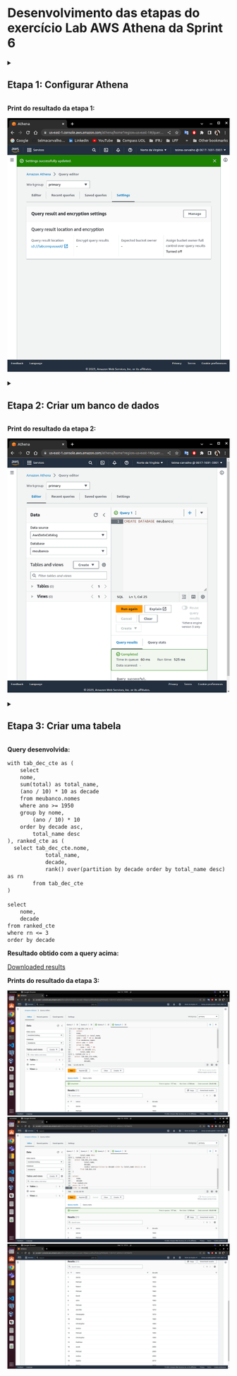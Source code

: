 # Desenvolvimento das etapas do exercício Lab AWS Athena da Sprint 6

<details>
<summary>
<h2>Etapa 1: Configurar Athena</h2>
</summary>

1. Faça login no AWS Management Console e abra o console do Amazon S3 em https://console.aws.amazon.com/s3/.

2. Verifique se o arquivo nomes.csv está no Bucket name (Nome do bucket) criado no laboratório de S3. Se não tiver, execute as seguintes etapas:

    - Selecione Create bucket (Criar bucket)

    - Insira o Bucket name (Nome do bucket).

    - Selecione a região onde você deseja criar o bucket (US East (N. Virginia) us-east-1)

    - Para aceitar as configurações padrão e criar o bucket, escolha Create (Criar).

    - Para fazer upload do arquivo, siga um destes procedimentos:

        - Arraste e solte o arquivo na listagem de buckets do console.

        - Escolha Upload (Fazer upload) e siga as instruções para escolher e fazer upload do arquivo.

3. Realize download do arquivo nomes.csv (caso não tenha feito ainda).

4. Analise o arquivo descobrindo o nome e o tipo de dado de cada coluna.

5. De volta  ao Console AWS, crie uma pasta dentro do bucket chamada queries. O AWS Athena usará esta pasta para armazenar as consultas executadas.

6. Acesse o AWS Athena e clique em Explore the Query Editor (Explorar o editor de consultas).

7. No Athena, escolha View Settings (Visualizar configurações) para configurar um local para os resultados de consultas no Amazon S3.

8. Na guia Settings (Configurações), escolha Manage (Gerenciar).

9. Em Manage settings (Gerenciar configurações), faça um dos seguintes procedimentos:

    - Na caixa de texto Query result location (Localização dos resultados da consulta), insira o caminho para o bucket criado no Amazon S3 para resultados de consultas. Adicione o prefixo s3:// ao caminho. E aponte para a pasta queries criada.

    - Escolha Browse S3 (Navegar no S3), escolha o bucket do Amazon S3 que você criou na região atual e escolha Choose (Escolher).

10. Escolha Save (Salvar).

11. Selecione Editor para alternar para o editor de consultas.

</details>

**Print do resultado da etapa 1:**

![Print 1](https://github.com/telmacarvalho/programa_de_bolsas_compass/blob/main/Sprint%206/Data_%26_Analytics/Lab_AWS_Athena/1.png)

<details>
<summary>
<h2>Etapa 2: Criar um banco de dados</h2>
</summary>


1. À direita do painel de navegação, você pode usar o editor de consultas do Athena para inserir e executar as consultas e instruções.

2. Para criar um banco de dados denominado meubanco, insira a instrução CREATE DATABASE

3. CREATE DATABASE meubanco
Selecione Run (Executar) ou pressione Ctrl+ENTER.

4. Na lista Database (Banco de dados) à esquerda, escolha meubanco para torná-lo seu banco de dados atual.

</details>

**Print do resultado da etapa 2:**

![Print 2](https://github.com/telmacarvalho/programa_de_bolsas_compass/blob/main/Sprint%206/Data_%26_Analytics/Lab_AWS_Athena/2.png)

<details>
<summary>
<h2>Etapa 3: Criar uma tabela</h2>
</summary>

Agora que você tem um banco de dados, pode criar uma tabela do Athena para ele. A tabela criada será baseada nos dados de log de exemplo do Amazon CloudFront, no local s3://athena-examples-myregion/cloudfront/plaintext/, em que myregion é a sua Região da AWS atual. Abaixo um exemplo:

```
CREATE EXTERNAL TABLE IF NOT EXISTS data.cloudfront_logs (
  `Date` DATE,
  Time STRING,
  Location STRING,
  Bytes INT,
  RequestIP STRING,
  Method STRING,
  Host STRING,
  Uri STRING,
  Status INT,
  Referrer STRING,
  ClientInfo STRING
  ) 
  ROW FORMAT DELIMITED
  FIELDS TERMINATED BY '\t'
  LINES TERMINATED BY '\n'
  LOCATION 's3://athena-examples-my-region/cloudfront/plaintext/';
```

1. Elabore a query para criar a tabela no banco de dados que você criou. Abaixo apresentamos um template para a estrutura de dados.

```
CREATE EXTERNAL TABLE IF NOT EXISTS <nome do banco de dados>.<nome da tabela> (
  <nome dos campos com o tipo de dados>
)
ROW FORMAT SERDE 'org.apache.hadoop.hive.serde2.lazy.LazySimpleSerDe'
WITH SERDEPROPERTIES (
 'serialization.format' = ',',
 'field.delim' = ','
)
LOCATION <caminho do S3> 
```
2. Escolha Run.

3. Se a importação for bem-sucedida, você verá uma mensagem verde Completed (Concluído)

Alguns itens a observar para a atividade:

- Definimos todos os campos no conjunto de dados e demos a eles um tipo apropriado.

- Informamos ao Athena para usar o analisador LazySimpleSerDe CSV. Usamos esse analisador porque ele permite valores nulos para números. Ele não suporta valores entre aspas.

- Informamos ao analisador que os campos são delimitados por vírgulas e que a primeira linha contém nomes de campos que podem ser ignorados.

- Especificamos o local do arquivo CSV. Precisamos apenas fornecer a pasta, não o arquivo em si.

4. Teste os dados com a seguinte consulta, substituindo o nome dos campos, banco de dados e tabela pelos nomes que você criou anteriormente:

```
select nome from nomedobanco.nomedatabela where ano = 1999 order by total limit 15;
```

5. Crie uma consulta que lista os 3 nomes mais usados em cada década desde o 1950 até hoje.

</details>

**Query desenvolvida:**

```
with tab_dec_cte as (
    select 
    nome,
	sum(total) as total_name,
	(ano / 10) * 10 as decade
	from meubanco.nomes
	where ano >= 1950
	group by nome,
		(ano / 10) * 10
	order by decade asc,
		total_name desc
), ranked_cte as (
  select tab_dec_cte.nome,
			total_name,
			decade,
			rank() over(partition by decade	order by total_name desc) as rn
		from tab_dec_cte
)

select 
    nome,
	decade
from ranked_cte
where rn <= 3
order by decade
```
**Resultado obtido com a query acima:**

[Downloaded results](https://github.com/telmacarvalho/programa_de_bolsas_compass/blob/main/Sprint%206/Data_%26_Analytics/%20Lab_AWS_Athena/Result_Lab_AWS_Athena.csv)

**Prints do resultado da etapa 3:**

![Print 3](https://github.com/telmacarvalho/programa_de_bolsas_compass/blob/main/Sprint%206/Data_%26_Analytics/Lab_AWS_Athena/3.png)\
![Print 4](https://github.com/telmacarvalho/programa_de_bolsas_compass/blob/main/Sprint%206/Data_%26_Analytics/Lab_AWS_Athena/4.png)\
![Print 5](https://github.com/telmacarvalho/programa_de_bolsas_compass/blob/main/Sprint%206/Data_%26_Analytics/Lab_AWS_Athena/5.png)